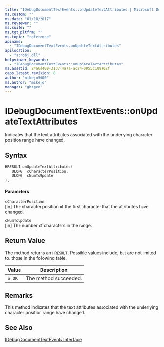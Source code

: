 ```yaml
---
title: "IDebugDocumentTextEvents::onUpdateTextAttributes | Microsoft Docs"
ms.custom: ""
ms.date: "01/18/2017"
ms.reviewer: ""
ms.suite: ""
ms.tgt_pltfrm: ""
ms.topic: "reference"
apiname: 
  - "IDebugDocumentTextEvents.onUpdateTextAttributes"
apilocation: 
  - "scrobj.dll"
helpviewer_keywords: 
  - "IDebugDocumentTextEvents::onUpdateTextAttributes"
ms.assetid: 24a6d409-3137-4a7a-ac24-0955c109902f
caps.latest.revision: 8
author: "mikejo5000"
ms.author: "mikejo"
manager: "ghogen"
---
```

# IDebugDocumentTextEvents::onUpdateTextAttributes
Indicates that the text attributes associated with the underlying character position range have changed.  
  
## Syntax  
  
```cpp
HRESULT onUpdateTextAttributes(  
   ULONG  cCharacterPosition,  
   ULONG  cNumToUpdate  
);  
```  
  
#### Parameters  
 `cCharacterPosition`  
 [in] The character position of the first character that the attributes have changed.  
  
 `cNumToUpdate`  
 [in] The number of characters in the range.  
  
## Return Value  
 The method returns an `HRESULT`. Possible values include, but are not limited to, those in the following table.  
  
|Value|Description|  
|-----------|-----------------|  
|`S_OK`|The method succeeded.|  
  
## Remarks  
 This method indicates that the text attributes associated with the underlying character position range have changed.  
  
## See Also  
 [IDebugDocumentTextEvents Interface](../../winscript/reference/idebugdocumenttextevents-interface.md)